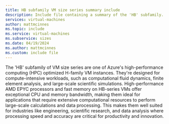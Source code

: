 ```yaml
---
title: HB subfamily VM size series summary include
description: Include file containing a summary of the 'HB' subfamily.
services: virtual-machines
author: mattmcinnes
ms.topic: include
ms.service: virtual-machines
ms.subservice: sizes
ms.date: 04/19/2024
ms.author: mattmcinnes
ms.custom: include file
---
```

The 'HB' subfamily of VM size series are one of Azure's high-performance computing (HPC) optimized H-family VM instances. They're designed for compute-intensive workloads, such as computational fluid dynamics, finite element analysis, and large-scale scientific simulations. High-performance AMD EPYC processors and fast memory on HB-series VMs offer exceptional CPU and memory bandwidth, making them ideal for applications that require extensive computational resources to perform large-scale calculations and data processing. This makes them well suited for industries like engineering, scientific research, and data analysis where processing speed and accuracy are critical for productivity and innovation.